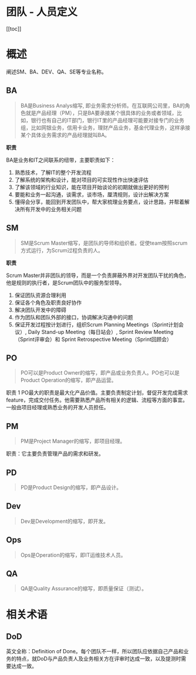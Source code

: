 # 团队 - 人员定义

[[toc]]

# 概述

阐述SM、BA、DEV、QA、SE等专业名称。

## BA

> BA是Business Analys缩写, 即业务需求分析师。在互联网公司里，BA的角色就是产品经理（PM），只是BA要承接某个很具体的业务或者领域，比如，银行也有自己的IT部门，银行IT里的产品经理可能要对接专门的业务组，比如网银业务，信用卡业务，理财产品业务，基金代理业务，这样承接某个具体业务需求的产品经理就叫BA。

**职责**

BA是业务和IT之间联系的纽带，主要职责如下：

1. 熟悉技术，了解IT的整个开发流程
2. 了解系统的架构和设计，能对项目的可实现性作出快速评估
3. 了解该领域的行业知识，能在项目开始谈论的初期就做出更好的预判
4. 要能和业务一起沟通，谈需求，谈市场，厘清规则，设计出解决方案
5. 懂得会分享，能回到开发团队中，帮大家梳理业务要点，设计思路，并帮着解决所有开发中的业务相关问题

## SM

> SM是Scrum Master缩写，是团队的导师和组织者。促使team按照scrum方式运行，为Scrum过程负责的人。

**职责**

Scrum Master并非团队的领导，而是一个负责屏蔽外界对开发团队干扰的角色，他是规则的执行者，是Scrum团队中的服务型领导。

1. 保证团队资源合理利用
2. 保证各个角色及职责良好协作
3. 解决团队开发中的障碍
4. 作为团队和团队外部的接口，协调解决沟通中的问题
5. 保证开发过程按计划进行，组织Scrum Planning Meetings（Sprint计划会议）, Daily Stand-up Meeting（每日站会）, Sprint Review Meeting（Sprint评审会）和 Sprint Retrospective Meeting（Sprint回顾会）

## PO

> PO可以是Product Owner的缩写，即产品或业务负责人。PO也可以是Product Operation的缩写，即产品运营。

职责
1
PO最大的职责是最大化产品价值。主要负责制定计划，督促开发完成需求feature，完成交付任务。他需要熟悉产品所有相关的逻辑、流程等方面的事宜。一般由项目经理或熟悉业务的开发人员担任。

## PM

> PM是Project Manager的缩写，即项目经理。

职责：它主要负责管理产品的需求和研发。

## PD

> PD是Product Design的缩写，即产品设计。

## Dev

> Dev是Development的缩写，即开发。

## Ops

> Ops是Operation的缩写，即IT运维技术人员。

## QA

> QA是Quality Assurance的缩写，即质量保证（测试）。

# 相关术语

## DoD

英文全称：Definition of Done。每个团队不一样，所以团队应依据自己产品和业务的特点，就DoD与产品负责人及业务相关方在评审时达成一致，以及提测时需要达成一致。